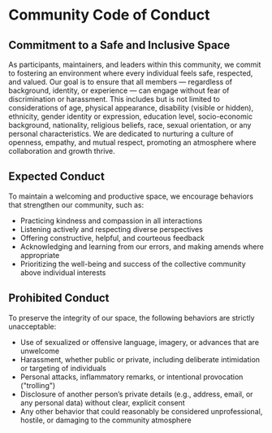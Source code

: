 # Community Code of Conduct
## Commitment to a Safe and Inclusive Space
As participants, maintainers, and leaders within this community, we commit to fostering an environment where every individual feels safe, respected, and valued. Our goal is to ensure that all members — regardless of background, identity, or experience — can engage without fear of discrimination or harassment. This includes but is not limited to considerations of age, physical appearance, disability (visible or hidden), ethnicity, gender identity or expression, education level, socio-economic background, nationality, religious beliefs, race, sexual orientation, or any personal characteristics.
We are dedicated to nurturing a culture of openness, empathy, and mutual respect, promoting an atmosphere where collaboration and growth thrive.
## Expected Conduct
To maintain a welcoming and productive space, we encourage behaviors that strengthen our community, such as:
- Practicing kindness and compassion in all interactions
- Listening actively and respecting diverse perspectives
- Offering constructive, helpful, and courteous feedback
- Acknowledging and learning from our errors, and making amends where appropriate
- Prioritizing the well-being and success of the collective community above individual interests
## Prohibited Conduct
To preserve the integrity of our space, the following behaviors are strictly unacceptable:
- Use of sexualized or offensive language, imagery, or advances that are unwelcome
- Harassment, whether public or private, including deliberate intimidation or targeting of individuals
- Personal attacks, inflammatory remarks, or intentional provocation ("trolling")
- Disclosure of another person’s private details (e.g., address, email, or any personal data) without clear, explicit consent
- Any other behavior that could reasonably be considered unprofessional, hostile, or damaging to the community atmosphere